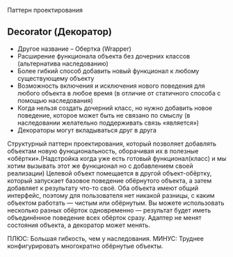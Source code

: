 Паттерн проектирования

## Decorator (Декоратор)

* Другое название – Обертка (Wrapper)
* Расширение функционала объекта без дочерних классов (альтернатива	наследованию)
* Более гибкий способ добавить новый функционал к любому существующему объекту
* Возможность включения и исключения нового поведения для любого объекта в любое время (в отличие от статичного способа с помощью наследования)
* Когда	нельзя создать дочерний класс, но нужно добавить новое поведение, которое может быть не связано по смыслу (в наследовании желательно поддерживать связь «является»)
* Декораторы могут вкладываться друг в друга



Структурный паттерн проектирования, который позволяет добавлять объектам новую функциональность, оборачивая их в полезные «обёртки».(Надстройка когда уже есть готовый функционал(класс) и мы хотим вызывать этот же функционал но с добавлением своей реализации)
Целевой объект помещается в другой объект-обёртку, который запускает базовое поведение обёрнутого объекта, а затем добавляет к результату что-то своё.
Оба объекта имеют общий интерфейс, поэтому для пользователя нет никакой разницы, с каким объектом работать — чистым или обёрнутым. Вы можете использовать несколько разных обёрток одновременно — результат будет иметь объединённое поведение всех обёрток сразу.
Адаптер не менят состояния объекта, а декоратор может менять.

ПЛЮС: Большая гибкость, чем у наследования.
МИНУС: Труднее конфигурировать многократно обёрнутые объекты.